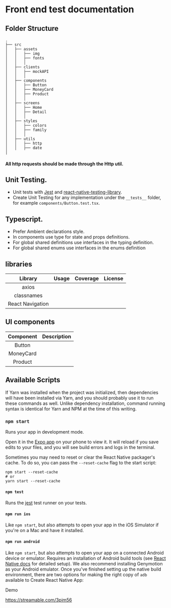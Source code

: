 # Front end test documentation

## Folder Structure

```
.
├── src
│   ├── assets
│   │   ├── img
│   │   ├── fonts
│   │   │
│   ├── clients
│   │   ├── mockAPI
│   │   │
│   ├── components
│   │   ├── Button
│   │   ├── MoneyCard
│   │   ├── Product
│   │   │
│   ├── screens
│   │   ├── Home
│   │   ├── Detail
│   │   │
│   ├── styles
│   │   ├── colors
│   │   ├── family
│   │   │
│   ├── utils
│   │   ├── http
│   │   ├── date
│
```

#### All http requests should be made through the Http util.

## Unit Testing.

- Unit tests with [Jest](https://github.com/facebook/jest) and [react-native-testing-library](https://github.com/callstack/react-native-testing-library).
- Create Unit Testing for any implementation under the `__tests__` folder, for example `components/Button.test.tsx`.

## Typescript.

- Prefer Ambient declarations style.
- In components use type for state and props definitions.
- For global shared definitions use interfaces in the typing definition.
- For global shared enums use interfaces in the enums definition

## libraries

|                Library                | Usage | Coverage | License |
| :-----------------------------------: | :---: | :------: | :-----: |
|         axios                         |       |          |         |
|      classnames                       |       |          |         |
|        React Navigation               |       |          |         |


## UI components

|     Component     | Description |
| :---------------: | :---------: |
|     Button        |             |
|     MoneyCard     |             |
|     Product       |             |


## Available Scripts

If Yarn was installed when the project was initialized, then dependencies will have been installed via Yarn, and you should probably use it to run these commands as well. Unlike dependency installation, command running syntax is identical for Yarn and NPM at the time of this writing.

### `npm start`

Runs your app in development mode.

Open it in the [Expo app](https://expo.io) on your phone to view it. It will reload if you save edits to your files, and you will see build errors and logs in the terminal.

Sometimes you may need to reset or clear the React Native packager's cache. To do so, you can pass the `--reset-cache` flag to the start script:

```
npm start --reset-cache
# or
yarn start --reset-cache
```

#### `npm test`

Runs the [jest](https://github.com/facebook/jest) test runner on your tests.

#### `npm run ios`

Like `npm start`, but also attempts to open your app in the iOS Simulator if you're on a Mac and have it installed.

#### `npm run android`

Like `npm start`, but also attempts to open your app on a connected Android device or emulator. Requires an installation of Android build tools (see [React Native docs](https://facebook.github.io/react-native/docs/getting-started.html) for detailed setup). We also recommend installing Genymotion as your Android emulator. Once you've finished setting up the native build environment, there are two options for making the right copy of `adb` available to Create React Native App:

Demo 

https://streamable.com/3pim56
